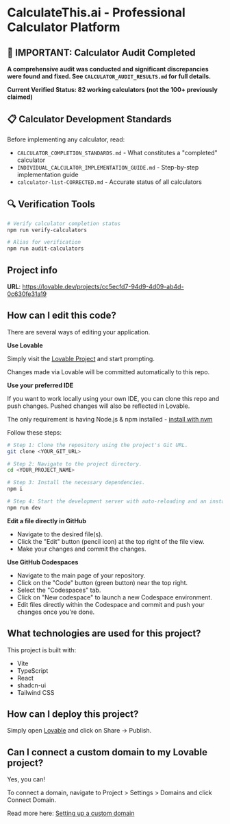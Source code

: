 # CalculateThis.ai - Professional Calculator Platform

## 🚨 IMPORTANT: Calculator Audit Completed

**A comprehensive audit was conducted and significant discrepancies were found and fixed. See `CALCULATOR_AUDIT_RESULTS.md` for full details.**

**Current Verified Status: 82 working calculators (not the 100+ previously claimed)**

## 📋 Calculator Development Standards

Before implementing any calculator, read:
- `CALCULATOR_COMPLETION_STANDARDS.md` - What constitutes a "completed" calculator
- `INDIVIDUAL_CALCULATOR_IMPLEMENTATION_GUIDE.md` - Step-by-step implementation guide
- `calculator-list-CORRECTED.md` - Accurate status of all calculators

## 🔍 Verification Tools

```bash
# Verify calculator completion status
npm run verify-calculators

# Alias for verification
npm run audit-calculators
```

## Project info

**URL**: https://lovable.dev/projects/cc5ecfd7-94d9-4d09-ab4d-0c630fe31a19

## How can I edit this code?

There are several ways of editing your application.

**Use Lovable**

Simply visit the [Lovable Project](https://lovable.dev/projects/cc5ecfd7-94d9-4d09-ab4d-0c630fe31a19) and start prompting.

Changes made via Lovable will be committed automatically to this repo.

**Use your preferred IDE**

If you want to work locally using your own IDE, you can clone this repo and push changes. Pushed changes will also be reflected in Lovable.

The only requirement is having Node.js & npm installed - [install with nvm](https://github.com/nvm-sh/nvm#installing-and-updating)

Follow these steps:

```sh
# Step 1: Clone the repository using the project's Git URL.
git clone <YOUR_GIT_URL>

# Step 2: Navigate to the project directory.
cd <YOUR_PROJECT_NAME>

# Step 3: Install the necessary dependencies.
npm i

# Step 4: Start the development server with auto-reloading and an instant preview.
npm run dev
```

**Edit a file directly in GitHub**

- Navigate to the desired file(s).
- Click the "Edit" button (pencil icon) at the top right of the file view.
- Make your changes and commit the changes.

**Use GitHub Codespaces**

- Navigate to the main page of your repository.
- Click on the "Code" button (green button) near the top right.
- Select the "Codespaces" tab.
- Click on "New codespace" to launch a new Codespace environment.
- Edit files directly within the Codespace and commit and push your changes once you're done.

## What technologies are used for this project?

This project is built with:

- Vite
- TypeScript
- React
- shadcn-ui
- Tailwind CSS

## How can I deploy this project?

Simply open [Lovable](https://lovable.dev/projects/cc5ecfd7-94d9-4d09-ab4d-0c630fe31a19) and click on Share -> Publish.

## Can I connect a custom domain to my Lovable project?

Yes, you can!

To connect a domain, navigate to Project > Settings > Domains and click Connect Domain.

Read more here: [Setting up a custom domain](https://docs.lovable.dev/tips-tricks/custom-domain#step-by-step-guide)
